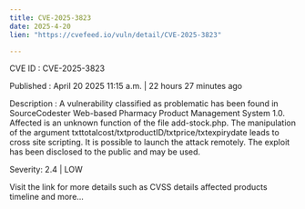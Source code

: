 ```yaml
---
title: CVE-2025-3823
date: 2025-4-20
lien: "https://cvefeed.io/vuln/detail/CVE-2025-3823"

---
```


CVE ID : CVE-2025-3823

Published :  April 20
2025
11:15 a.m. | 22 hours
27 minutes ago

Description : A vulnerability classified as problematic has been found in SourceCodester Web-based Pharmacy Product Management System 1.0. Affected is an unknown function of the file add-stock.php. The manipulation of the argument txttotalcost/txtproductID/txtprice/txtexpirydate leads to cross site scripting. It is possible to launch the attack remotely. The exploit has been disclosed to the public and may be used.

Severity: 2.4 | LOW

Visit the link for more details
such as CVSS details
affected products
timeline
and more...
